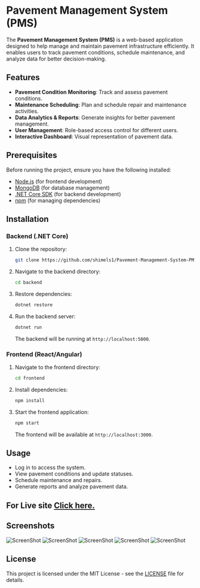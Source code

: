 # Pavement Management System (PMS)

The **Pavement Management System (PMS)** is a web-based application designed to help manage and maintain pavement infrastructure efficiently. It enables users to track pavement conditions, schedule maintenance, and analyze data for better decision-making.

## Features

- **Pavement Condition Monitoring**: Track and assess pavement conditions.
- **Maintenance Scheduling**: Plan and schedule repair and maintenance activities.
- **Data Analytics & Reports**: Generate insights for better pavement management.
- **User Management**: Role-based access control for different users.
- **Interactive Dashboard**: Visual representation of pavement data.

## Prerequisites

Before running the project, ensure you have the following installed:

- [Node.js](https://nodejs.org/) (for frontend development)
- [MongoDB](https://www.mongodb.com/) (for database management)
- [.NET Core SDK](https://dotnet.microsoft.com/) (for backend development)
- [npm](https://www.npmjs.com/) (for managing dependencies)

## Installation

### Backend (.NET Core)

1. Clone the repository:

   ```bash
   git clone https://github.com/shimels1/Pavement-Management-System-PMS-.git
   ```

2. Navigate to the backend directory:

   ```bash
   cd backend
   ```

3. Restore dependencies:

   ```bash
   dotnet restore
   ```

4. Run the backend server:

   ```bash
   dotnet run
   ```

   The backend will be running at `http://localhost:5000`.

### Frontend (React/Angular)

1. Navigate to the frontend directory:

   ```bash
   cd frontend
   ```

2. Install dependencies:

   ```bash
   npm install
   ```

3. Start the frontend application:

   ```bash
   npm start
   ```

   The frontend will be available at `http://localhost:3000`.

## Usage

- Log in to access the system.
- View pavement conditions and update statuses.
- Schedule maintenance and repairs.
- Generate reports and analyze pavement data.

## For Live site [Click here.](https://shimels1.github.io/Pavement-Management-System-PMS-/)

## Screenshots

![ScreenShot](https://github.com/shimels1/Pavement-Management-System-PMS-/blob/main/screenshot/1.png)
![ScreenShot](https://github.com/shimels1/Pavement-Management-System-PMS-/blob/main/screenshot/2.png)
![ScreenShot](https://github.com/shimels1/Pavement-Management-System-PMS-/blob/main/screenshot/3.png)
![ScreenShot](https://github.com/shimels1/Pavement-Management-System-PMS-/blob/main/screenshot/4.png)
![ScreenShot](https://github.com/shimels1/Pavement-Management-System-PMS-/blob/main/screenshot/5.png)

## License

This project is licensed under the MIT License - see the [LICENSE](LICENSE) file for details.
```
